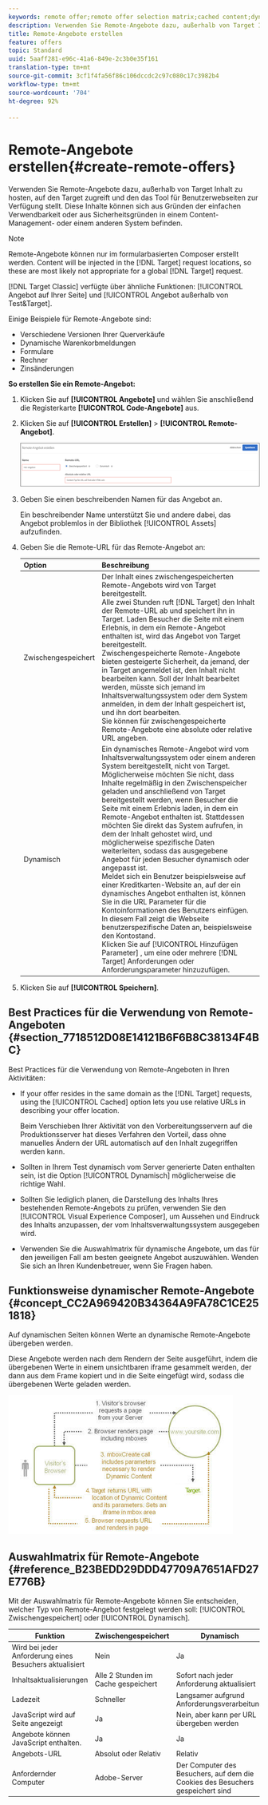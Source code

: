 ```yaml
---
keywords: remote offer;remote offer selection matrix;cached content;dynamic content
description: Verwenden Sie Remote-Angebote dazu, außerhalb von Target Inhalt zu hosten, auf den Target zugreift und den das Tool für Benutzerwebseiten zur Verfügung stellt. Diese Inhalte können sich aus Gründen der einfachen Verwendbarkeit oder aus Sicherheitsgründen in einem Content-Management- oder einem anderen System befinden.
title: Remote-Angebote erstellen
feature: offers
topic: Standard
uuid: 5aaff281-e96c-41a6-849e-2c3b0e35f161
translation-type: tm+mt
source-git-commit: 3cf1f4fa56f86c106dccdc2c97c080c17c3982b4
workflow-type: tm+mt
source-wordcount: '704'
ht-degree: 92%

---
```



# Remote-Angebote erstellen{#create-remote-offers}

Verwenden Sie Remote-Angebote dazu, außerhalb von Target Inhalt zu hosten, auf den Target zugreift und den das Tool für Benutzerwebseiten zur Verfügung stellt. Diese Inhalte können sich aus Gründen der einfachen Verwendbarkeit oder aus Sicherheitsgründen in einem Content-Management- oder einem anderen System befinden.

>[!NOTE]
>
>Remote-Angebote können nur im formularbasierten Composer erstellt werden. Content will be injected in the [!DNL Target] request locations, so these are most likely not appropriate for a global [!DNL Target] request.
>
>[!DNL Target Classic] verfügte über ähnliche Funktionen: [!UICONTROL Angebot auf Ihrer Seite] und [!UICONTROL Angebot außerhalb von Test&amp;Target].

Einige Beispiele für Remote-Angebote sind:

* Verschiedene Versionen Ihrer Querverkäufe
* Dynamische Warenkorbmeldungen
* Formulare
* Rechner
* Zinsänderungen

**So erstellen Sie ein Remote-Angebot:**

1. Klicken Sie auf **[!UICONTROL Angebote]** und wählen Sie anschließend die Registerkarte **[!UICONTROL Code-Angebote]** aus.
1. Klicken Sie auf **[!UICONTROL Erstellen]** > **[!UICONTROL Remote-Angebot]**.

   ![](assets/remote_offer_ui.png)

1. Geben Sie einen beschreibenden Namen für das Angebot an.

   Ein beschreibender Name unterstützt Sie und andere dabei, das Angebot problemlos in der Bibliothek [!UICONTROL Assets] aufzufinden.

1. Geben Sie die Remote-URL für das Remote-Angebot an:

   | Option | Beschreibung |
   |--- |--- |
   | Zwischengespeichert | Der Inhalt eines zwischengespeicherten Remote-Angebots wird von Target bereitgestellt.<br>Alle zwei Stunden ruft [!DNL Target] den Inhalt der Remote-URL ab und speichert ihn in Target. Laden Besucher die Seite mit einem Erlebnis, in dem ein Remote-Angebot enthalten ist, wird das Angebot von Target bereitgestellt.<br>Zwischengespeicherte Remote-Angebote bieten gesteigerte Sicherheit, da jemand, der in Target angemeldet ist, den Inhalt nicht bearbeiten kann. Soll der Inhalt bearbeitet werden, müsste sich jemand im Inhaltsverwaltungssystem oder dem System anmelden, in dem der Inhalt gespeichert ist, und ihn dort bearbeiten.<br>Sie können für zwischengespeicherte Remote-Angebote eine absolute oder relative URL angeben. |
   | Dynamisch | Ein dynamisches Remote-Angebot wird vom Inhaltsverwaltungssystem oder einem anderen System bereitgestellt, nicht von Target.<br>Möglicherweise möchten Sie nicht, dass Inhalte regelmäßig in den Zwischenspeicher geladen und anschließend von Target bereitgestellt werden, wenn Besucher die Seite mit einem Erlebnis laden, in dem ein Remote-Angebot enthalten ist. Stattdessen möchten Sie direkt das System aufrufen, in dem der Inhalt gehostet wird, und möglicherweise spezifische Daten weiterleiten, sodass das ausgegebene Angebot für jeden Besucher dynamisch oder angepasst ist.<br>Meldet sich ein Benutzer beispielsweise auf einer Kreditkarten-Website an, auf der ein dynamisches Angebot enthalten ist, können Sie in die URL Parameter für die Kontoinformationen des Benutzers einfügen. In diesem Fall zeigt die Webseite benutzerspezifische Daten an, beispielsweise den Kontostand.<br>Klicken Sie auf [!UICONTROL Hinzufügen Parameter] , um eine oder mehrere [!DNL Target] Anforderungen oder Anforderungsparameter hinzuzufügen. |

1. Klicken Sie auf **[!UICONTROL Speichern]**.

## Best Practices für die Verwendung von Remote-Angeboten {#section_7718512D08E14121B6F6B8C38134F4BC}

Best Practices für die Verwendung von Remote-Angeboten in Ihren Aktivitäten:

* If your offer resides in the same domain as the [!DNL Target] requests, using the [!UICONTROL Cached] option lets you use relative URLs in describing your offer location.

   Beim Verschieben Ihrer Aktivität von den Vorbereitungsservern auf die Produktionsserver hat dieses Verfahren den Vorteil, dass ohne manuelles Ändern der URL automatisch auf den Inhalt zugegriffen werden kann.

* Sollten in Ihrem Test dynamisch vom Server generierte Daten enthalten sein, ist die Option [!UICONTROL Dynamisch] möglicherweise die richtige Wahl.
* Sollten Sie lediglich planen, die Darstellung des Inhalts Ihres bestehenden Remote-Angebots zu prüfen, verwenden Sie den [!UICONTROL Visual Experience Composer], um Aussehen und Eindruck des Inhalts anzupassen, der vom Inhaltsverwaltungssystem ausgegeben wird.
* Verwenden Sie die Auswahlmatrix für dynamische Angebote, um das für den jeweiligen Fall am besten geeignete Angebot auszuwählen. Wenden Sie sich an Ihren Kundenbetreuer, wenn Sie Fragen haben.

## Funktionsweise dynamischer Remote-Angebote {#concept_CC2A969420B34364A9FA78C1CE251818}

Auf dynamischen Seiten können Werte an dynamische Remote-Angebote übergeben werden.

Diese Angebote werden nach dem Rendern der Seite ausgeführt, indem die übergebenen Werte in einem unsichtbaren iframe gesammelt werden, der dann aus dem Frame kopiert und in die Seite eingefügt wird, sodass die übergebenen Werte geladen werden.

![](assets/remote_offer_howitworks_2.jpeg)

## Auswahlmatrix für Remote-Angebote {#reference_B23BEDD29DDD47709A7651AFD27E776B}

Mit der Auswahlmatrix für Remote-Angebote können Sie entscheiden, welcher Typ von Remote-Angebot festgelegt werden soll: [!UICONTROL Zwischengespeichert] oder [!UICONTROL Dynamisch].

| Funktion | Zwischengespeichert | Dynamisch |
|--- |--- |--- |
| Wird bei jeder Anforderung eines Besuchers aktualisiert | Nein | Ja |
| Inhaltsaktualisierungen | Alle 2 Stunden im Cache gespeichert | Sofort nach jeder Anforderung aktualisiert |
| Ladezeit | Schneller | Langsamer aufgrund Anforderungsverarbeitung |
| JavaScript wird auf Seite angezeigt | Ja | Nein, aber kann per URL übergeben werden |
| Angebote können JavaScript enthalten. | Ja | Ja |
| Angebots-URL | Absolut      oder Relativ | Relativ |
| Anfordernder Computer | Adobe-Server | Der Computer des Besuchers, auf dem die Cookies des Besuchers gespeichert sind |